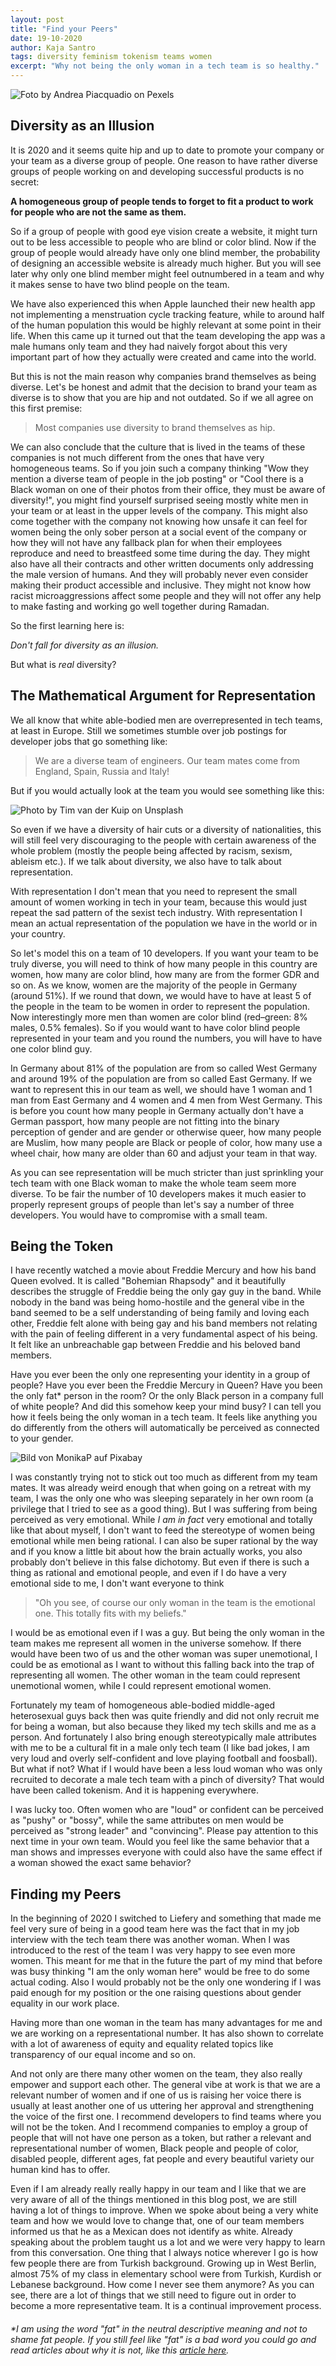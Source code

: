 ```yaml
---
layout: post
title: "Find your Peers"
date: 19-10-2020
author: Kaja Santro
tags: diversity feminism tokenism teams women
excerpt: "Why not being the only woman in a tech team is so healthy."
---
```

![Foto by Andrea Piacquadio on Pexels](/images/posts/find_your_peers/pexels-andrea-piacquadio-3860868.jpg)

## Diversity as an Illusion

It is 2020 and it seems quite hip and up to date to promote your company or your team as a diverse group of people. One reason to have rather diverse groups of people working on and developing successful products is no secret:

**A homogeneous group of people tends to forget to fit a product to work for people who are not the same as them.**

So if a group of people with good eye vision create a website, it might turn out to be less accessible to people who are blind or color blind. Now if the group of people would already have only one blind member, the probability of designing an accessible website is already much higher. But you will see later why only one blind member might feel outnumbered in a team and why it makes sense to have two blind people on the team.

We have also experienced this when Apple launched their new health app not implementing a menstruation cycle tracking feature, while to around half of the human population this would be highly relevant at some point in their life. When this came up it turned out that the team developing the app was a male humans only team and they had naively forgot about this very important part of how they actually were created and came into the world.

But this is not the main reason why companies brand themselves as being diverse. Let's be honest and admit that the decision to brand your team as diverse is to show that you are hip and not outdated. So if we all agree on this first premise:

> Most companies use diversity to brand themselves as hip.

We can also conclude that the culture that is lived in the teams of these companies is not much different from the ones that have very homogeneous teams. So if you join such a company thinking "Wow they mention a diverse team of people in the job posting" or "Cool there is a Black woman on one of their photos from their office, they must be aware of diversity!", you might find yourself surprised seeing mostly white men in your team or at least in the upper levels of the company. This might also come together with the company not knowing how unsafe it can feel for women being the only sober person at a social event of the company or how they will not have any fallback plan for when their employees reproduce and need to breastfeed some time during the day. They might also have all their contracts and other written documents only addressing the male version of humans. And they will probably never even consider making their product accessible and inclusive. They might not know how racist microaggressions affect some people and they will not offer any help to make fasting and working go well together during Ramadan.

So the first learning here is:

*Don't fall for diversity as an illusion.*

But what is *real* diversity?

## The Mathematical Argument for Representation

We all know that white able-bodied men are overrepresented in tech teams, at least in Europe. Still we sometimes stumble over job postings for developer jobs that go something like:

> We are a diverse team of engineers. Our team mates come from England, Spain, Russia and Italy!

But if you would actually look at the team you would see something like this:

![Photo by Tim van der Kuip on Unsplash](/images/posts/find_your_peers/tim-van-der-kuip-CPs2X8JYmS8-unsplash.jpg)

So even if we have a diversity of hair cuts or a diversity of nationalities, this will still feel very discouraging to the people with certain awareness of the whole problem (mostly the people being affected by racism, sexism, ableism etc.). If we talk about diversity, we also have to talk about representation.

With representation I don't mean that you need to represent the small amount of women working in tech in your team, because this would just repeat the sad pattern of the sexist tech industry. With representation I mean an actual representation of the population we have in the world or in your country.

So let's model this on a team of 10 developers. If you want your team to be truly diverse, you will need to think of how many people in this country are women, how many are color blind, how many are from the former GDR and so on. As we know, women are the majority of the people in Germany (around 51%). If we round that down, we would have to have at least 5 of the people in the team to be women in order to represent the population. Now interestingly more men than women are color blind (red–green: 8% males, 0.5% females). So if you would want to have color blind people represented in your team and you round the numbers, you will have to have one color blind guy.

In Germany about 81% of the population are from so called West Germany and around 19% of the population are from so called East Germany. If we want to represent this in our team as well, we should have 1 woman and 1 man from East Germany and 4 women and 4 men from West Germany. This is before you count how many people in Germany actually don't have a German passport, how many people are not fitting into the binary perception of gender and are gender or otherwise queer, how many people are Muslim, how many people are Black or people of color, how many use a wheel chair, how many are older than 60 and adjust your team in that way.

As you can see representation will be much stricter than just sprinkling your tech team with one Black woman to make the whole team seem more diverse. To be fair the number of 10 developers makes it much easier to properly represent groups of people than let's say a number of three developers. You would have to compromise with a small team.

## Being the Token

I have recently watched a movie about Freddie Mercury and how his band Queen evolved. It is called "Bohemian Rhapsody" and it beautifully describes the struggle of Freddie being the only gay guy in the band. While nobody in the band was being homo-hostile and the general vibe in the band seemed to be a self understanding of being family and loving each other, Freddie felt alone with being gay and his band members not relating with the pain of feeling different in a very fundamental aspect of his being. It felt like an unbreachable gap between Freddie and his beloved band members.

Have you ever been the only one representing your identity in a group of people? Have you ever been the Freddie Mercury in Queen? Have you been the only fat* person in the room? Or the only Black person in a company full of white people? And did this somehow keep your mind busy? I can tell you how it feels being the only woman in a tech team. It feels like anything you do differently from the others will automatically be perceived as connected to your gender.

![Bild von MonikaP auf Pixabay](/images/posts/find_your_peers/impala-2668617_640.jpg)

I was constantly trying not to stick out too much as different from my team mates. It was already weird enough that when going on a retreat with my team, I was the only one who was sleeping separately in her own room (a privilege that I tried to see as a good thing). But I was suffering from being perceived as very emotional. While *I am in fact* very emotional and totally like that about myself, I don't want to feed the stereotype of women being emotional while men being rational. I can also be super rational by the way and if you know a little bit about how the brain actually works, you also probably don't believe in this false dichotomy. But even if there is such a thing as rational and emotional people, and even if I do have a very emotional side to me, I don't want everyone to think

> "Oh you see, of course our only woman in the team is the emotional one. This totally fits with my beliefs."

I would be as emotional even if I was a guy. But being the only woman in the team makes me represent all women in the universe somehow. If there would have been two of us and the other woman was super unemotional, I could be as emotional as I want to without this falling back into the trap of representing all women. The other woman in the team could represent unemotional women, while I could represent emotional women.

Fortunately my team of homogeneous able-bodied middle-aged heterosexual guys back then was quite friendly and did not only recruit me for being a woman, but also because they liked my tech skills and me as a person. And fortunately I also bring enough stereotypically male attributes with me to be a cultural fit in a male only tech team (I like bad jokes, I am very loud and overly self-confident and love playing football and foosball). But what if not? What if I would have been a less loud woman who was only recruited to decorate a male tech team with a pinch of diversity? That would have been called tokenism. And it is happening everywhere.

I was lucky too. Often women who are "loud" or confident can be perceived as "pushy" or "bossy", while the same attributes on men would be perceived as "strong leader" and "convincing". Please pay attention to this next time in your own team. Would you feel like the same behavior that a man shows and impresses everyone with could also have the same effect if a woman showed the exact same behavior?

## Finding my Peers

In the beginning of 2020 I switched to Liefery and something that made me feel very sure of being in a good team here was the fact that in my job interview with the tech team there was another woman. When I was introduced to the rest of the team I was very happy to see even more women. This meant for me that in the future the part of my mind that before was busy thinking "I am the only woman here" would be free to do some actual coding. Also I would probably not be the only one wondering if I was paid enough for my position or the one raising questions about gender equality in our work place.

Having more than one woman in the team has many advantages for me and we are working on a representational number. It has also shown to correlate with a lot of awareness of equity and equality related topics like transparency of our equal income and so on.

And not only are there many other women on the team, they also really empower and support each other. The general vibe at work is that we are a relevant number of women and if one of us is raising her voice there is usually at least another one of us uttering her approval and strengthening the voice of the first one. I recommend developers to find teams where you will not be the token. And I recommend companies to employ a group of people that will not have one person as a token, but rather a relevant and representational number of women, Black people and people of color, disabled people, different ages, fat people and every beautiful variety our human kind has to offer.

Even if I am already really really happy in our team and I like that we are very aware of all of the things mentioned in this blog post, we are still having a lot of things to improve. When we spoke about being a very white team and how we would love to change that, one of our team members informed us that he as a Mexican does not identify as white.
Already speaking about the problem taught us a lot and we were very happy to learn from this conversation.
One thing that I always notice wherever I go is how few people there are from Turkish background.
Growing up in West Berlin, almost 75% of my class in elementary school were from Turkish, Kurdish or Lebanese background.
How come I never see them anymore?
As you can see, there are a lot of things that we still need to figure out in order to become a more representative team. It is a continual improvement process.

###### *I am using the word "fat" in the neutral descriptive meaning and not to shame fat people. If you still feel like "fat" is a bad word you could go and read articles about why it is not, like this [article here](https://www.teenvogue.com/story/fat-is-not-a-bad-word).
